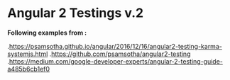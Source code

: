 # Angular 2 Testings v.2
  
  **Following examples from :**
  
  
  .https://psamsotha.github.io/angular/2016/12/16/angular2-testing-karma-systemjs.html
  .https://github.com/psamsotha/angular2-testing
  .https://medium.com/google-developer-experts/angular-2-testing-guide-a485b6cb1ef0
